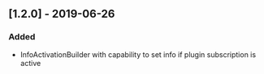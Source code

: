 ## [1.2.0] - 2019-06-26
### Added
- InfoActivationBuilder with capability to set info if plugin subscription is active
